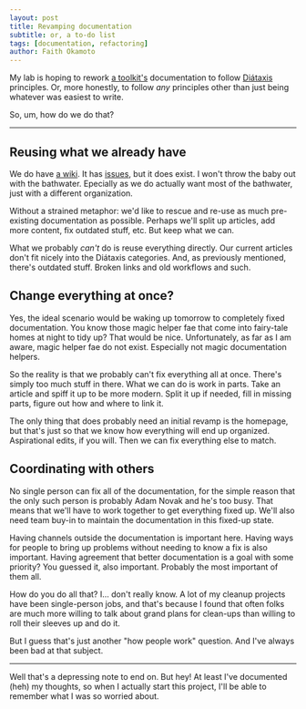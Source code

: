 ```yaml
---
layout: post
title: Revamping documentation
subtitle: or, a to-do list
tags: [documentation, refactoring]
author: Faith Okamoto
---
```


My lab is hoping to rework [a toolkit's][vgGitHub] documentation to follow
[Diátaxis][Diátaxis] principles. Or, more honestly, to follow _any_ principles
other than just being whatever was easiest to write. 

So, um, how do we do that?

----

## Reusing what we already have

We do have [a wiki](https://github.com/vgteam/vg/wiki). It has [issues][vgBlog], 
but it does exist. I won't throw the baby out with the bathwater. Epecially as
we do actually want most of the bathwater, just with a different organization.

Without a strained metaphor: we'd like to rescue and re-use as much pre-existing 
documentation as possible. Perhaps we'll split up articles, add more content,
fix outdated stuff, etc. But keep what we can.

What we probably _can't_ do is reuse everything directly. Our current articles
don't fit nicely into the Diátaxis categories. And, as previously mentioned, 
there's outdated stuff. Broken links and old workflows and such.

## Change everything at once?

Yes, the ideal scenario would be waking up tomorrow to completely fixed
documentation. You know those magic helper fae that come into fairy-tale homes
at night to tidy up? That would be nice. Unfortunately, as far as I am aware,
magic helper fae do not exist. Especially not magic documentation helpers.

So the reality is that we probably can't fix everything all at once. There's
simply too much stuff in there. What we can do is work in parts. Take an article
and spiff it up to be more modern. Split it up if needed, fill in missing parts,
figure out how and where to link it.

The only thing that does probably need an initial revamp is the homepage, but
that's just so that we know how everything will end up organized. Aspirational
edits, if you will. Then we can fix everything else to match.

## Coordinating with others

No single person can fix all of the documentation, for the simple reason that
the only such person is probably Adam Novak and he's too busy. That means that
we'll have to work together to get everything fixed up. We'll also need team
buy-in to maintain the documentation in this fixed-up state.

Having channels outside the documentation is important here. Having ways for
people to bring up problems without needing to know a fix is also important.
Having agreement that better documentation is a goal with some priority? You
guessed it, also important. Probably the most important of them all.

How do you do all that? I... don't really know. A lot of my cleanup projects
have been single-person jobs, and that's because I found that often folks are
much more willing to talk about grand plans for clean-ups than willing to roll
their sleeves up and do it.

But I guess that's just another "how people work" question. And I've always been
bad at that subject.

----

Well that's a depressing note to end on. But hey! At least I've documented (heh)
my thoughts, so when I actually start this project, I'll be able to remember
what I was so worried about.

[Diátaxis]: https://diataxis.fr
[vgBlog]: https://faithokamoto.github.io/2025-09-22-documentation-and-mega-tools
[vgGitHub]: https://github.com/vgteam/vg
[vgWiki]: https://github.com/vgteam/vg/wiki